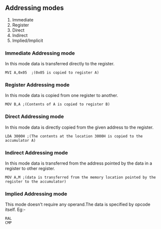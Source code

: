 ## Addressing modes
1. Immediate
2. Register
3. Direct 
4. Indirect
5. Implied/Implicit

### Immediate Addressing mode
In this mode data is transferred directly to the register.
```
MVI A,0x05  ;(0x05 is copied to register A)
```

### Register Addressing mode
In this mode data is copied from one register to another.
```
MOV B,A ;(Contents of A is copied to register B)
```

### Direct Addressing mode
In this mode data is directly copied from the given address to the register.
```
LDA 3000H ;(The contents at the location 3000H is copied to the accumulator A)
```

### Indirect Addressing mode
In this mode data is transferred from the address pointed by the data in a register to other register.
```
MOV A,M ;(data is transferred from the memory location pointed by the register to the accumulator)
```

### Implied Addressing mode
This mode doesn't require any operand.The data is specified by opcode itself.
Eg:-
```
RAL
CMP
```
